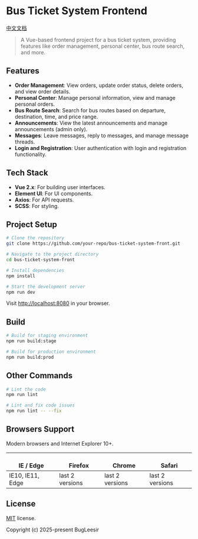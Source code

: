 # Bus Ticket System Frontend

[中文文档](./README-zh.md)
> A Vue-based frontend project for a bus ticket system, providing features like order management, personal center, bus route search, and more.

## Features

- **Order Management**: View orders, update order status, delete orders, and view order details.
- **Personal Center**: Manage personal information, view and manage personal orders.
- **Bus Route Search**: Search for bus routes based on departure, destination, time, and price range.
- **Announcements**: View the latest announcements and manage announcements (admin only).
- **Messages**: Leave messages, reply to messages, and manage message threads.
- **Login and Registration**: User authentication with login and registration functionality.

## Tech Stack

- **Vue 2.x**: For building user interfaces.
- **Element UI**: For UI components.
- **Axios**: For API requests.
- **SCSS**: For styling.

## Project Setup

```bash
# Clone the repository
git clone https://github.com/your-repo/bus-ticket-system-front.git

# Navigate to the project directory
cd bus-ticket-system-front

# Install dependencies
npm install

# Start the development server
npm run dev
```

Visit [http://localhost:8080](http://localhost:8080) in your browser.

## Build

```bash
# Build for staging environment
npm run build:stage

# Build for production environment
npm run build:prod
```

## Other Commands

```bash
# Lint the code
npm run lint

# Lint and fix code issues
npm run lint -- --fix
```

## Browsers Support

Modern browsers and Internet Explorer 10+.

| </br>IE / Edge | </br>Firefox | </br>Chrome | </br>Safari |
| --------- | --------- | --------- | --------- |
| IE10, IE11, Edge| last 2 versions| last 2 versions| last 2 versions

## License

[MIT](https://github.com/your-repo/bus-ticket-system-front/blob/master/LICENSE) license.

Copyright (c) 2025-present BugLeesir
